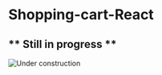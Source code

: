 # Shopping-cart-React
## ** Still in progress **
![Under construction](https://github.com/adrianptrv/Shopping-cart-React/assets/99720888/98569e87-f185-4753-b15f-c5730ac092d7)
